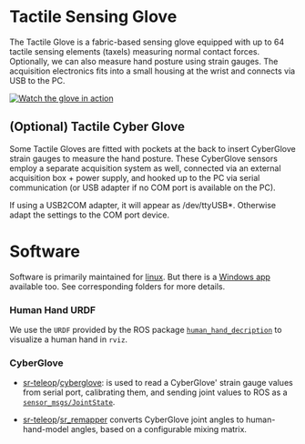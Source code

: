 # Tactile Sensing Glove

The Tactile Glove is a fabric-based sensing glove equipped with up to 64 tactile sensing elements (taxels) measuring normal contact forces.
Optionally, we can also measure hand posture using strain gauges. The acquisition electronics fits into a small housing at the wrist and connects via USB to the PC.

[![Watch the glove in action](https://img.youtube.com/vi/LKwOpRUCs7s/maxresdefault.jpg)](https://www.youtube.com/embed/LKwOpRUCs7s)

## (Optional) Tactile Cyber Glove

Some Tactile Gloves are fitted with pockets at the back to insert CyberGlove strain gauges to measure the hand posture. These CyberGlove sensors employ a separate acquisition system as well, connected via an external acquisition box + power supply, and hooked up to the PC via serial communication (or USB adapter if no COM port is available on the PC).

If using a USB2COM adapter, it will appear as /dev/ttyUSB*. Otherwise adapt the settings to the COM port device.

# Software

Software is primarily maintained for [linux](linux). But there is a [Windows app](win) available too. See corresponding folders for more details.

### Human Hand URDF

We use the `URDF` provided by the ROS package [`human_hand_decription`](https://github.com/ubi-agni/human_hand) to visualize a human hand in `rviz`.

### CyberGlove

* [sr-teleop](https://github.com/ubi-agni/sr-teleop)/[cyberglove](https://github.com/ubi-agni/sr-teleop/tree/indigo-devel/cyberglove): is used to read a CyberGlove' strain gauge values from serial port, calibrating them, and sending joint values to ROS as a [`sensor_msgs/JointState`](http://docs.ros.org/en/melodic/api/sensor_msgs/html/msg/JointState.html).

* [sr-teleop](https://github.com/ubi-agni/sr-teleop)/[sr_remapper](https://github.com/ubi-agni/sr-teleop/tree/indigo-devel/sr_remappers) converts CyberGlove joint angles to human-hand-model angles, based on a configurable mixing matrix.
